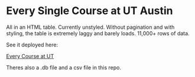# Every Single Course at UT Austin

All in an HTML table.
Currently unstyled. Without pagination and with styling, the table is extremely laggy and barely loads. 11,000+ rows of data.

See it deployed here:

[Every Course at UT](https://everyutcourse.vercel.app)

Theres also a .db file and a csv file in this repo.
